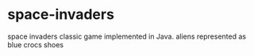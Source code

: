 # space-invaders
space invaders classic game implemented in Java.
aliens represented as blue crocs shoes
